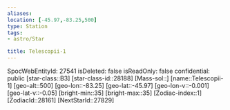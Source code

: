 ```yaml
---
aliases: 
location: [-45.97,-83.25,500]
type: Station
tags:
- astro/Star

title: Telescopii-1
---
```

SpocWebEntityId: 27541
isDeleted: false
isReadOnly: false
confidential: public
[star-class::B3]
[star-class-id::28188]
[Mass-sol::]
[name::Telescopii-1]
[geo-alt::500]
[geo-lon::-83.25]
[geo-lat::-45.97]
[geo-lon-v::-0.001]
[geo-lat-v::-0.05]
[bright-min::35]
[bright-max::35]
[Zodiac-index::1]
[ZodiacId::28161]
[NextStarId::27829]



